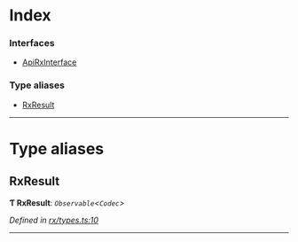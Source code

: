 

# Index

### Interfaces

* [ApiRxInterface](../interfaces/_rx_types_.apirxinterface.md)

### Type aliases

* [RxResult](_rx_types_.md#rxresult)

---

# Type aliases

<a id="rxresult"></a>

##  RxResult

**Ƭ RxResult**: *`Observable`<`Codec`>*

*Defined in [rx/types.ts:10](https://github.com/polkadot-js/api/blob/6d9699a/packages/api/src/rx/types.ts#L10)*

___

